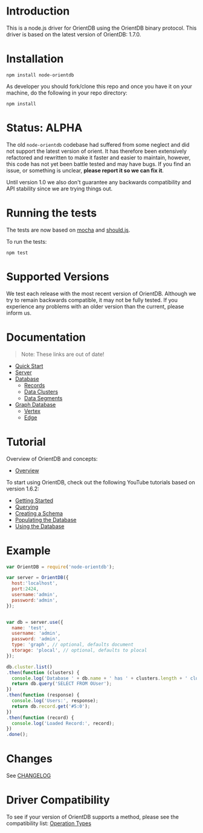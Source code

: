 # Introduction

This is a node.js driver for OrientDB using the OrientDB binary protocol. This driver is based on the latest version of OrientDB: 1.7.0.

# Installation

```
npm install node-orientdb
```

As developer you should fork/clone this repo and once you have it on your machine, do the following in your repo directory:

```
npm install
```

# Status: ALPHA

The old `node-orientdb` codebase had suffered from some neglect and did not support the latest version of orient.
It has therefore been extensively refactored and rewritten to make it faster and easier to maintain, however, this code has not yet been battle tested and may have bugs. If you find an issue, or something is unclear, **please report it so we can fix it**.


Until version 1.0 we also don't guarantee any backwards compatibility and API stability since we are trying things out.

# Running the tests

The tests are now based on [mocha](http://visionmedia.github.io/mocha/) and [should.js](https://github.com/visionmedia/should.js/).

To run the tests:

```
npm test
```

# Supported Versions

We test each release with the most recent version of OrientDB. Although we try to remain backwards compatible, it may not be fully tested. If you experience any problems with an older version than the current, please inform us.

# Documentation

> Note: These links are out of date!

* [Quick Start](https://github.com/orientechnologies/orientdb/wiki/Quick-Start)
* [Server](https://github.com/nitrog7/node-orientdb/wiki/Server-API)
* [Database](https://github.com/nitrog7/node-orientdb/wiki/Document-Database)
    * [Records](https://github.com/nitrog7/node-orientdb/wiki/Document-Database#records)
    * [Data Clusters](https://github.com/nitrog7/node-orientdb/wiki/Document-Database#data-clusters)
    * [Data Segments](https://github.com/nitrog7/node-orientdb/wiki/Document-Database#data-cluster)
* [Graph Database](https://github.com/nitrog7/node-orientdb/wiki/Graph-Database)
    * [Vertex](https://github.com/nitrog7/node-orientdb/wiki/Graph-Database#wiki-vertex)
    * [Edge](https://github.com/nitrog7/node-orientdb/wiki/Graph-Database#wiki-edges)

# Tutorial

Overview of OrientDB and concepts:

* [Overview](http://www.youtube.com/watch?v=o_7NCiTLVis)

To start using OrientDB, check out the following YouTube tutorials based on version 1.6.2:

* [Getting Started](https://www.youtube.com/watch?v=X-pXqvVTK6E)
* [Querying](https://www.youtube.com/watch?v=w0VfWljYEbw)
* [Creating a Schema](https://www.youtube.com/watch?v=KzkjKwkpMII)
* [Populating the Database](https://www.youtube.com/watch?v=MeXLuErdDHw)
* [Using the Database](https://www.youtube.com/watch?v=oAeY-pXBi-I)

# Example

```javascript
var OrientDB = require('node-orientdb');

var server = OrientDB({
  host:'localhost',
  port:2424,
  username:'admin',
  password:'admin',
});


var db = server.use({
  name: 'test',
  username: 'admin',
  password: 'admin',
  type: 'graph', // optional, defaults document
  storage: 'plocal', // optional, defaults to plocal
});

db.cluster.list()
.then(function (clusters) {
  console.log('Database ' + db.name + ' has ' + clusters.length + ' clusters');
  return db.query('SELECT FROM OUser');
})
.then(function (response) {
  console.log('Users:', response);
  return db.record.get('#5:0');
})
.then(function (record) {
  console.log('Loaded Record:', record);
})
.done();
```

# Changes

See [CHANGELOG](./CHANGELOG.md)

# Driver Compatibility

To see if your version of OrientDB supports a method, please see the compatibility list: [Operation Types](https://github.com/orientechnologies/orientdb/wiki/Network-Binary-Protocol#operation-types)
